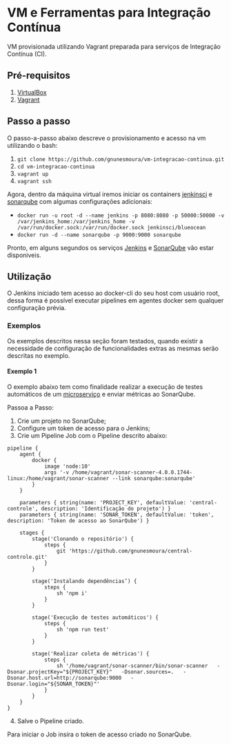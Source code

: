 # VM e Ferramentas para Integração Contínua
 
VM provisionada utilizando Vagrant preparada para serviços de Integração Contínua (CI).
 
## Pré-requisitos
1. [VirtualBox](https://www.virtualbox.org/)
2. [Vagrant](https://www.vagrantup.com/intro/getting-started/)
 
## Passo a passo
O passo-a-passo abaixo descreve o provisionamento e acesso na vm utilizando o bash:
1. `git clone https://github.com/gnunesmoura/vm-integracao-continua.git`
2. `cd vm-integracao-continua`
3. `vagrant up`
4. `vagrant ssh`
 
Agora, dentro da máquina virtual iremos iniciar os containers [jenkinsci](https://hub.docker.com/r/jenkinsci/blueocean) e [sonarqube](https://hub.docker.com/_/sonarqube) com algumas configurações adicionais:
* `docker run -u root -d --name jenkins -p 8080:8080 -p 50000:50000 -v /var/jenkins_home:/var/jenkins_home -v /var/run/docker.sock:/var/run/docker.sock jenkinsci/blueocean`
* `docker run -d --name sonarqube -p 9000:9000 sonarqube`
 
Pronto, em alguns segundos os serviços [Jenkins](http://localhost:8080) e [SonarQube](http://localhost:9000) vão estar disponiveis.
 
## Utilização
O Jenkins iniciado tem acesso ao docker-cli do seu host com usuário root, dessa forma é possível executar pipelines em agentes docker sem qualquer configuração prévia.
 
### Exemplos
Os exemplos descritos nessa seção foram testados, quando existir a necessidade de configuração de funcionalidades extras as mesmas serão descritas no exemplo.
 
#### Exemplo 1
O exemplo abaixo tem como finalidade realizar a execução de testes automáticos de um [microserviço](https://github.com/gnunesmoura/central-controle) e enviar métricas ao SonarQube.
 
Passoa a Passo:
1. Crie um projeto no SonarQube;
2. Configure um token de acesso para o Jenkins;
3. Crie um Pipeline Job com o Pipeline descrito abaixo: 
```
pipeline {
    agent {
        docker {
            image 'node:10'
            args '-v /home/vagrant/sonar-scanner-4.0.0.1744-linux:/home/vagrant/sonar-scanner --link sonarqube:sonarqube'
        }
    }
    
    parameters { string(name: 'PROJECT_KEY', defaultValue: 'central-controle', description: 'Identificação do projeto') }
    parameters { string(name: 'SONAR_TOKEN', defaultValue: 'token', description: 'Token de acesso ao SonarQube') }
 
    stages {
        stage('Clonando o repositório') {
            steps {
                git 'https://github.com/gnunesmoura/central-controle.git'
            }
        }
        
        stage('Instalando dependências’) {
            steps {
                sh 'npm i'
            }
        }
        
        stage('Execução de testes automáticos') {
            steps {
                sh 'npm run test'
            }
        }
    
        stage('Realizar coleta de métricas') {
            steps {
                sh '/home/vagrant/sonar-scanner/bin/sonar-scanner   -Dsonar.projectKey="${PROJECT_KEY}"   -Dsonar.sources=.   -Dsonar.host.url=http://sonarqube:9000   -Dsonar.login="${SONAR_TOKEN}"'
            }
        }
    }
}
```
4. Salve o Pipeline criado.

Para iniciar o Job insira o token de acesso criado no SonarQube.

